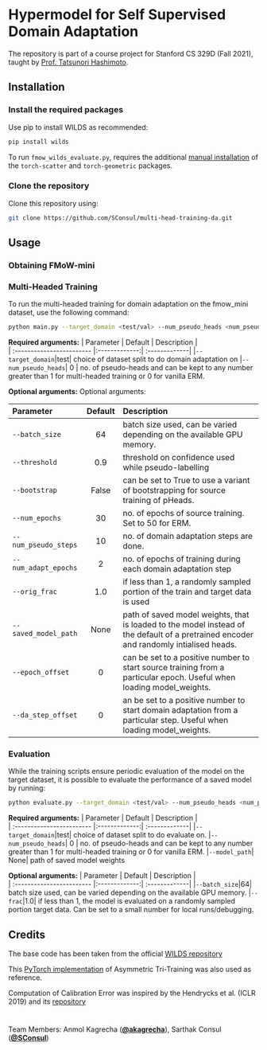 # Hypermodel for Self Supervised Domain Adaptation
The repository is part of a course project for Stanford CS 329D (Fall 2021), taught by [Prof. Tatsunori Hashimoto](https://thashim.github.io/).


## Installation

### Install the required packages
Use pip to install WILDS as recommended:
```bash
pip install wilds
```
To run `fmow_wilds_evaluate.py`, requires the additional [manual installation](https://pytorch-geometric.readthedocs.io/en/latest/notes/installation.html#installation-via-binaries) of the `torch-scatter` and `torch-geometric` packages.

### Clone the repository
Clone this repository using:

```bash
git clone https://github.com/SConsul/multi-head-training-da.git
```
## Usage

### Obtaining FMoW-mini

### Multi-Headed Training
To run the multi-headed training for domain adaptation on the fmow_mini dataset, use the following command:
```bash
python main.py --target_domain <test/val> --num_pseudo_heads <num_pseudo_heads>
```
**Required arguments:**
| Parameter                 | Default       | Description   |	
| :------------------------ |:-------------:| :-------------|
|`--target_domain`|test| choice of dataset split to do domain adaptation on
|`--num_pseudo_heads`| 0 | no. of pseudo-heads and can be kept to any number greater than 1 for multi-headed training or 0 for vanilla ERM.

**Optional arguments:**
Optional arguments: 

| Parameter                 | Default       | Description   |	
| :------------------------ |:-------------:| :-------------|
|`--batch_size`| 64| batch size used, can be varied depending on the available GPU memory.
|`--threshold`| 0.9| threshold on confidence used while pseudo-labelling
|`--bootstrap`|False| can be set to True to use a variant of bootstrapping for source training of pHeads.
|`--num_epochs`| 30| no. of epochs of source training. Set to 50 for ERM. 
|`--num_pseudo_steps`|10| no. of domain adaptation steps are done.
|`--num_adapt_epochs`| 2| no. of epochs of training during each domain adaptation step
|`--orig_frac`| 1.0| if less than 1, a randomly sampled portion of the train and target data is used
|`--saved_model_path`|None| path of saved model weights, that is loaded to the model instead of the default of a pretrained encoder and randomly intialised heads.
|`--epoch_offset`|0| can be set to a positive number to start source training from a particular epoch. Useful when loading model_weights.
|`--da_step_offset`|0| an be set to a positive number to start domain adaptation from a particular step. Useful when loading model_weights.

### Evaluation
While the training scripts ensure periodic evaluation of the model on the target dataset, it is possible to evaluate the performance of a saved model by running:
```bash
python evaluate.py --target_domain <test/val> --num_pseudo_heads <num_pseudo_heads> --model_path <path_to_saved_weights>
```
**Required arguments:**
| Parameter                 | Default       | Description   |	
| :------------------------ |:-------------:| :-------------|
|`--target_domain`|test| choice of dataset split to do evaluate on. 
|`--num_pseudo_heads`| 0 | no. of pseudo-heads and can be kept to any number greater than 1 for multi-headed training or 0 for vanilla ERM.
|`--model_path`| None| path of saved model weights

**Optional arguments:**
| Parameter                 | Default       | Description   |	
| :------------------------ |:-------------:| :-------------|
|`--batch_size`|64| batch size used, can be varied depending on the available GPU memory.
|`--frac`|1.0| if less than 1, the model is evaluated on a randomly sampled portion target data. Can be set to a small number for local runs/debugging.

## Credits

The base code has been taken from the official [WILDS repository](https://github.com/p-lambda/wilds)

This [PyTorch implementation](https://github.com/corenel/pytorch-atda/) of Asymmetric Tri-Training was also used as reference.

Computation of Calibration Error was inspired by the Hendrycks et al. (ICLR 2019) and its [repository](https://github.com/hendrycks/outlier-exposure/blob/e6ede98a5474a0620d9befa50b38eaf584df4401/utils/calibration_tools.py)

#
Team Members: Anmol Kagrecha ([**@akagrecha**](https://github.com/akagrecha)), Sarthak Consul ([**@SConsul**](https://github.com/SConsul))